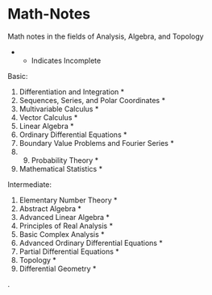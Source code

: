 # Math-Notes

Math notes in the fields of Analysis, Algebra, and Topology 

* - Indicates Incomplete


Basic:
1. Differentiation and Integration *
2. Sequences, Series, and Polar Coordinates *
3. Multivariable Calculus *
5. Vector Calculus *
6. Linear Algebra *
7. Ordinary Differential Equations *
8. Boundary Value Problems and Fourier Series *
9. 9. Probability Theory *
2. Mathematical Statistics *


Intermediate:
1. Elementary Number Theory *
2. Abstract Algebra *
3. Advanced Linear Algebra  *
6. Principles of Real Analysis *
9. Basic Complex Analysis *
10. Advanced Ordinary Differential Equations *
11. Partial Differential Equations *
12. Topology *
14. Differential Geometry *










   











       

    
  .   













